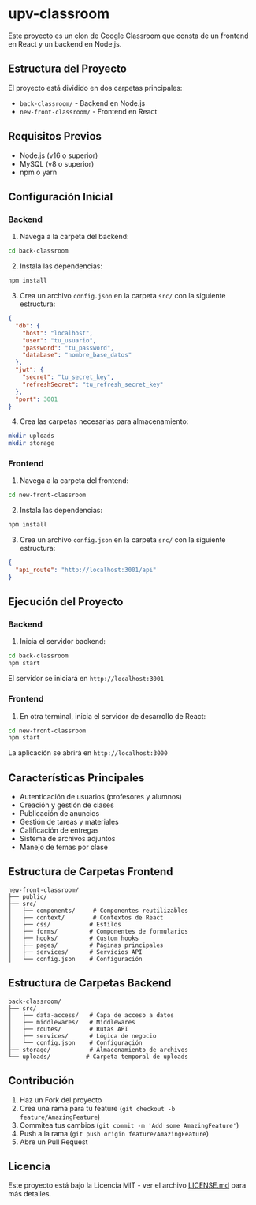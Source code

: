 # upv-classroom

Este proyecto es un clon de Google Classroom que consta de un frontend en React y un backend en Node.js.

## Estructura del Proyecto

El proyecto está dividido en dos carpetas principales:
- `back-classroom/` - Backend en Node.js
- `new-front-classroom/` - Frontend en React

## Requisitos Previos

- Node.js (v16 o superior)
- MySQL (v8 o superior)
- npm o yarn

## Configuración Inicial

### Backend

1. Navega a la carpeta del backend:
```bash
cd back-classroom
```

2. Instala las dependencias:
```bash
npm install
```

3. Crea un archivo `config.json` en la carpeta `src/` con la siguiente estructura:
```json
{
  "db": {
    "host": "localhost",
    "user": "tu_usuario",
    "password": "tu_password",
    "database": "nombre_base_datos"
  },
  "jwt": {
    "secret": "tu_secret_key",
    "refreshSecret": "tu_refresh_secret_key"
  },
  "port": 3001
}
```

4. Crea las carpetas necesarias para almacenamiento:
```bash
mkdir uploads
mkdir storage
```

### Frontend

1. Navega a la carpeta del frontend:
```bash
cd new-front-classroom
```

2. Instala las dependencias:
```bash
npm install
```

3. Crea un archivo `config.json` en la carpeta `src/` con la siguiente estructura:
```json
{
  "api_route": "http://localhost:3001/api"
}
```

## Ejecución del Proyecto

### Backend

1. Inicia el servidor backend:
```bash
cd back-classroom
npm start
```
El servidor se iniciará en `http://localhost:3001`

### Frontend

1. En otra terminal, inicia el servidor de desarrollo de React:
```bash
cd new-front-classroom
npm start
```
La aplicación se abrirá en `http://localhost:3000`

## Características Principales

- Autenticación de usuarios (profesores y alumnos)
- Creación y gestión de clases
- Publicación de anuncios
- Gestión de tareas y materiales
- Calificación de entregas
- Sistema de archivos adjuntos
- Manejo de temas por clase

## Estructura de Carpetas Frontend

```
new-front-classroom/
├── public/
├── src/
│   ├── components/     # Componentes reutilizables
│   ├── context/        # Contextos de React
│   ├── css/           # Estilos
│   ├── forms/         # Componentes de formularios
│   ├── hooks/         # Custom hooks
│   ├── pages/         # Páginas principales
│   ├── services/      # Servicios API
│   └── config.json    # Configuración
```

## Estructura de Carpetas Backend

```
back-classroom/
├── src/
│   ├── data-access/   # Capa de acceso a datos
│   ├── middlewares/   # Middlewares
│   ├── routes/        # Rutas API
│   ├── services/      # Lógica de negocio
│   └── config.json    # Configuración
├── storage/           # Almacenamiento de archivos
└── uploads/          # Carpeta temporal de uploads
```

## Contribución

1. Haz un Fork del proyecto
2. Crea una rama para tu feature (`git checkout -b feature/AmazingFeature`)
3. Commitea tus cambios (`git commit -m 'Add some AmazingFeature'`)
4. Push a la rama (`git push origin feature/AmazingFeature`)
5. Abre un Pull Request

## Licencia

Este proyecto está bajo la Licencia MIT - ver el archivo [LICENSE.md](LICENSE.md) para más detalles.